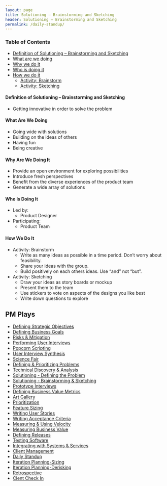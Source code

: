 ```yaml
---
layout: page
title: Solutioning – Brainstorming and Sketching
header: Solutioning – Brainstorming and Sketching
permalink: /daily-standup/
---
```

<div class="row">
    <div class="col-md-3">
        <div class="toc">
            <h3>Table of Contents</h3>
                <ul>
                    <li>
                        <a href="#SBK-Definition">
                            Definition of Solutioning – Brainstorming and Sketching
                        </a>
                    </li>
                    <li>
                        <a href="#SBK-What">
                            What are we doing
                        </a>
                    </li>
                    <li>
                        <a href="#SBK-Why">
                            Why we do it
                        </a>
                    </li>
                    <li>
                        <a href="#SBK-Who">
                            Who is doing it
                        </a>
                    </li>
                    <li>
                        <a href="#SBK-How">
                            How we do it
                        </a>
                            <ul>
                                <li>
                                    <a href="#SBK-Brainstorm">Activity: Brainstorm</a>
                                </li>
                                <li>
                                    <a href="#SBK-Sketching">Activity: Sketching</a>
                                </li>
                            </ul>
                        </li>
                   </ul>
        </div>
    </div>
    <div class="col-md-6">
    <h4 class="SBK-What" id="SBK-What">
            Definition of Solutioning – Brainstorming and Sketching
        </h4>
        <ul>
            <li>
                Getting innovative in order to solve the problem
            </li>
        </ul>
        <h4 class="SBK-What" id="SBK-What">
            What Are We Doing
        </h4>
	<ul>
        <li>Going wide with solutions</li>
        <li>Building on the ideas of others</li>
        <li>Having fun</li>
        <li>Being creative</li>
	</ul>
        <h4 class="SBK-Why" id="SBK-Why">
            Why Are We Doing It
        </h4>
    <ul>
       <li>Provide an open environment for exploring possibilities</li>
       <li>Introduce fresh perspectives</li>
       <li>Benefit from the diverse experiences of the product team</li>
       <li>Generate a wide array of solutions</li>
	</ul>
        <h4 class="SBK-Who" id="SBK-Who">
            Who Is Doing It
        </h4>
        <ul>
            <li>Led by: 
                <ul>
                    <li>Product Designer</li>
                </ul>
            </li>
            <li>Participating:
                 <ul>
                    <li>Product Team</li>
                </ul>
            </li>
        </ul>
       
<h4 class="SBK-How" id="SBK-How">
    How We Do It
</h4>
<ul>
    <li class="SBK-Brainstorm" id="SBK-Brainstorm">Activity: Brainstorm
        <ul>
            <li>Write as many ideas as possible in a time period. Don’t worry about feasibility.</li>
            <li>Share your ideas with the group.</li>
            <li>Build positively on each others ideas. Use “and” not “but”.</li>
        </ul>
    </li>
    <li class="SBK-Sketching" id="SBK-Sketching">Activity: Sketching
         <ul>
            <li>Draw your ideas as story boards or mockup</li>
            <li>Present them to the team</li>
            <li>Use stickers to vote on aspects of the designs you like best</li>
            <li>Write down questions to explore</li>
        </ul>
    </li>
</ul>
    </div>
    <div class="col-md-3">
        <div class="sideLinks">
            <h2>PM Plays</h2>
                <ul>
                    <li><a href="{{ site.baseurl }}/strategic-objectives">Defining Strategic Objectives</a></li>
                    <li><a href="{{ site.baseurl }}/business-goals">Defining Business Goals</a></li>
                    <li><a href="{{ site.baseurl }}/risks-mitigation">Risks &amp; Mitigation</a></li>
                    <li><a href="{{ site.baseurl }}/user-interviews">Performing User Interviews</a></li>
                    <li><a href="{{ site.baseurl }}/popcorn-scripting">Popcorn Scripting</a></li>
                    <li><a href="{{ site.baseurl }}/interview-synthesis">User Interview Synthesis</a></li>
                    <li><a href="{{ site.baseurl }}/science-fair">Science Fair</a></li>
                    <li><a href="{{ site.baseurl }}/defining-problems">Defining &amp; Prioritizing Problems</a></li>
                    <li><a href="{{ site.baseurl }}/technical-discovery">Technical Discovery &amp; Analysis</a></li>
                    <li><a href="{{ site.baseurl }}/solutioning-problem">Solutioning - Defining the Problem</a></li>
                    <li><a href="{{ site.baseurl }}/solutioning-sketching">Solutioning - Brainstorming &amp; Sketching</a></li>
                    <li><a href="{{ site.baseurl }}/prototype-interviews">Prototype Interviews</a></li>
                    <li><a href="{{ site.baseurl }}/business-metrics">Defining Business Value Metrics</a></li>
                    <li><a href="{{ site.baseurl }}/art-gallery">Art Gallery</a></li>
                    <li><a href="{{ site.baseurl }}/prioritization">Prioritization</a></li>
                    <li><a href="{{ site.baseurl }}/feature-sizing">Feature Sizing</a></li>
                    <li><a href="{{ site.baseurl }}/user-stories">Writing User Stories</a></li>
                    <li><a href="{{ site.baseurl }}/acceptance-criteria">Writing Acceptance Criteria</a></li>
                    <li><a href="{{ site.baseurl }}/measuring-velocity">Measuring &amp; Using Velocity</a></li>
                    <li><a href="{{ site.baseurl }}/measuring-value">Measuring Business Value</a></li>
                    <li><a href="{{ site.baseurl }}/defining-releases">Defining Releases</a></li>
                    <li><a href="{{ site.baseurl }}/testing-software">Testing Software</a></li>
                    <li><a href="{{ site.baseurl }}/system-services">Integrating with Systems &amp; Services</a></li>
                    <li><a href="{{ site.baseurl }}/client-management">Client Management</a></li>
                    <li><a href="{{ site.baseurl }}/daily-standup">Daily Standup</a></li>
                    <li><a href="{{ site.baseurl }}/sizing">Iteration Planning-Sizing</a></li>
                    <li><a href="{{ site.baseurl }}/derisking">Iteration Planning-Derisking</a></li>
                    <li><a href="{{ site.baseurl }}/retrospective">Retrospective</a></li>
                    <li><a href="{{ site.baseurl }}/check-in">Clent Check In</a></li>
                </ul>
          </div>
    </div>
</div>
